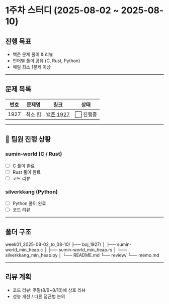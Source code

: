 # 1주차 스터디 (2025-08-02 ~ 2025-08-10)

## 진행 목표
- 백준 문제 풀이 & 리뷰
- 언어별 풀이 공유 (C, Rust, Python)
- 매일 최소 1문제 이상

---

## 문제 목록

| 번호 | 문제명 | 링크 | 상태 |
|------|--------|------|------|
| 1927 | 최소 힙 | [백준 1927](https://www.acmicpc.net/problem/1927) | ⬜ 진행중 |

---

## 👥 팀원 진행 상황

### sumin-world (C / Rust)
- [ ] C 풀이 완료
- [ ] Rust 풀이 완료
- [ ] 코드 리뷰

### silverkkang (Python)
- [ ] Python 풀이 완료
- [ ] 코드 리뷰

---

## 폴더 구조

week01_2025-08-02_to_08-10/
├── boj_1927/
│   ├── sumin-world_min_heap.c
│   ├── sumin-world_min_heap.rs
│   ├── silverkkang_min_heap.py
│   └── README.md
└── review/
    └── memo.md

---

## 리뷰 계획
- 코드 리뷰: 주말(8/9~8/10)에 상호 리뷰
- 성능 개선 / 다른 접근법 논의
